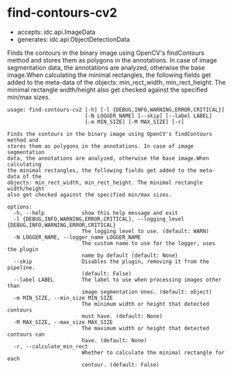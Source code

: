 # find-contours-cv2

* accepts: idc.api.ImageData
* generates: idc.api.ObjectDetectionData

Finds the contours in the binary image using OpenCV's findContours method and stores them as polygons in the annotations. In case of image segmentation data, the annotations are analyzed, otherwise the base image.When calculating the minimal rectangles, the following fields get added to the meta-data of the objects: min_rect_width, min_rect_height. The minimal rectangle width/height also get checked against the specified min/max sizes.

```
usage: find-contours-cv2 [-h] [-l {DEBUG,INFO,WARNING,ERROR,CRITICAL}]
                         [-N LOGGER_NAME] [--skip] [--label LABEL]
                         [-m MIN_SIZE] [-M MAX_SIZE] [-r]

Finds the contours in the binary image using OpenCV's findContours method and
stores them as polygons in the annotations. In case of image segmentation
data, the annotations are analyzed, otherwise the base image.When calculating
the minimal rectangles, the following fields get added to the meta-data of the
objects: min_rect_width, min_rect_height. The minimal rectangle width/height
also get checked against the specified min/max sizes.

options:
  -h, --help            show this help message and exit
  -l {DEBUG,INFO,WARNING,ERROR,CRITICAL}, --logging_level {DEBUG,INFO,WARNING,ERROR,CRITICAL}
                        The logging level to use. (default: WARN)
  -N LOGGER_NAME, --logger_name LOGGER_NAME
                        The custom name to use for the logger, uses the plugin
                        name by default (default: None)
  --skip                Disables the plugin, removing it from the pipeline.
                        (default: False)
  --label LABEL         The label to use when processing images other than
                        image segmentation ones. (default: object)
  -m MIN_SIZE, --min_size MIN_SIZE
                        The minimum width or height that detected contours
                        must have. (default: None)
  -M MAX_SIZE, --max_size MAX_SIZE
                        The maximum width or height that detected contours can
                        have. (default: None)
  -r, --calculate_min_rect
                        Whether to calculate the minimal rectangle for each
                        contour. (default: False)
```
